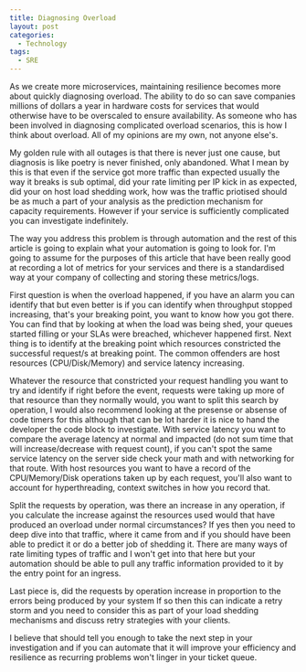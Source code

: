 ```yaml
---
title: Diagnosing Overload
layout: post
categories:
  - Technology
tags:
  - SRE
---
```


As we create more microservices, maintaining resilience becomes more about quickly diagnosing overload. The ability to do so can save companies millions of dollars a year in hardware costs for services that would otherwise have to be overscaled to ensure availability. As someone who has been involved in diagnosing complicated overload scenarios, this is how I think about overload. All of my opinions are my own, not anyone else's.<!-- more -->

My golden rule with all outages is that there is never just one cause, but diagnosis is like poetry is never finished, only abandoned. What I mean by this is that even if the service got more traffic than expected usually the way it breaks is sub optimal, did your rate limiting per IP kick in as expected, did your on host load shedding work, how was the traffic priotised should be as much a part of your analysis as the prediction mechanism for capacity requirements. However if your service is sufficiently complicated you can investigate indefinitely.

The way you address this problem is through automation and the rest of this article is going to explain what your automation is going to look for. I'm going to assume for the purposes of this article that have been really good at recording a lot of metrics for your services and there is a standardised way at your company of collecting and storing these metrics/logs.

First question is when the overload happened, if you have an alarm you can identify that but even better is if you can identify when throughput stopped increasing, that's your breaking point, you want to know how you got there. You can find that by looking at when the load was being shed, your queues started filling or your SLAs were breached, whichever happened first. Next thing is to identify at the breaking point which resources constricted the successful request/s at breaking point. The common offenders are host resources (CPU/Disk/Memory) and service latency increasing.

Whatever the resource that constricted your request handling you want to try and identify if right before the event, requests were taking up more of that resource than they normally would, you want to split this search by operation, I would also recommend looking at the presense or absense of code timers for this although that can be lot harder it is nice to hand the developer the code block to investigate. With service latency you want to compare the average latency at normal and impacted (do not sum time that will increase/decrease with request count), if you can't spot the same service latency on the server side check your math and with networking for that route. With host resources you want to have a record of the CPU/Memory/Disk operations taken up by each request, you'll also want to account for hyperthreading, context switches in how you record that.

Split the requests by operation, was there an increase in any operation, if you calculate the increase against the resources used would that have produced an overload under normal circumstances? If yes then you need to deep dive into that traffic, where it came from and if you should have been able to predict it or do a better job of shedding it. There are many ways of rate limiting types of traffic and I won't get into that here but your automation should be able to pull any traffic information provided to it by the entry point for an ingress. 

Last piece is, did the requests by operation increase in proportion to the errors being produced by your system If so then this can indicate a retry storm and you need to consider this as part of your load shedding mechanisms and discuss retry strategies with your clients.

I believe that should tell you enough to take the next step in your investigation and if you can automate that it will improve your efficiency and resilience as recurring problems won't linger in your ticket queue.